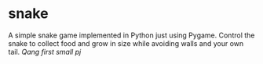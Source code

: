 # snake
A simple snake game implemented in Python just using Pygame. Control the snake to collect food and grow in size while avoiding walls and your own tail. 
_Qang first small pj_
